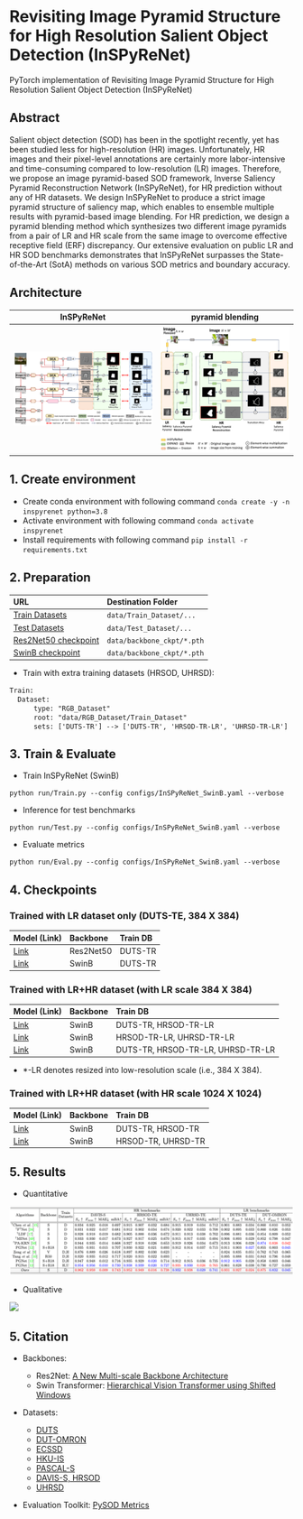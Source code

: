 # Revisiting Image Pyramid Structure for High Resolution Salient Object Detection (InSPyReNet)

PyTorch implementation of Revisiting Image Pyramid Structure for High Resolution Salient Object Detection (InSPyReNet)

## Abstract

  Salient object detection (SOD) has been in the spotlight recently, yet has been studied less for high-resolution (HR) images. 
  Unfortunately, HR images and their pixel-level annotations are certainly more labor-intensive and time-consuming compared to low-resolution (LR) images.
  Therefore, we propose an image pyramid-based SOD framework, Inverse Saliency Pyramid Reconstruction Network (InSPyReNet), for HR prediction without any of HR datasets.
  We design InSPyReNet to produce a strict image pyramid structure of saliency map, which enables to ensemble multiple results with pyramid-based image blending.
  For HR prediction, we design a pyramid blending method which synthesizes two different image pyramids from a pair of LR and HR scale from the same image to overcome effective receptive field (ERF) discrepancy. Our extensive evaluation on public LR and HR SOD benchmarks demonstrates that InSPyReNet surpasses the State-of-the-Art (SotA) methods on various SOD metrics and boundary accuracy.

## Architecture

InSPyReNet                 |  pyramid blending
:-------------------------:|:-------------------------:
![](./figures/fig_architecture.png)  |  ![](./figures/fig_pyramid_blending.png)

## 1. Create environment
  + Create conda environment with following command `conda create -y -n inspyrenet python=3.8`
  + Activate environment with following command `conda activate inspyrenet`
  + Install requirements with following command `pip install -r requirements.txt`
  
## 2. Preparation
URL                      |  Destination Folder
:-|:-
[Train Datasets](https://postechackr-my.sharepoint.com/:u:/g/personal/taehoon1018_postech_ac_kr/EVsFkbokdZhGu-Xc5CQaDzQBEn5YRGpTqkBF0qZJYb4PaA?e=FSytKx) | `data/Train_Dataset/...`
[Test Datasets](https://postechackr-my.sharepoint.com/:u:/g/personal/taehoon1018_postech_ac_kr/Edc1cQwr5_BItpauYpGksYcBAbaVpLFIVzWoWxrVWIJ8xg?e=Dla9fV) | `data/Test_Dataset/...`
[Res2Net50 checkpoint](https://postechackr-my.sharepoint.com/:u:/g/personal/taehoon1018_postech_ac_kr/EUO7GDBwoC9CulTPdnq_yhQBlc0SIyyELMy3OmrNhOjcGg?e=T3PVyG) | `data/backbone_ckpt/*.pth`
[SwinB checkpoint](https://postechackr-my.sharepoint.com/:u:/g/personal/taehoon1018_postech_ac_kr/ESlYCLy0endMhcZm9eC2A4ABatxupp4UPh03EcqFjbtSRw?e=7y6lLt) | `data/backbone_ckpt/*.pth`
  
  * Train with extra training datasets (HRSOD, UHRSD):
  ```
  Train:
    Dataset:
        type: "RGB_Dataset"
        root: "data/RGB_Dataset/Train_Dataset"
        sets: ['DUTS-TR'] --> ['DUTS-TR', 'HRSOD-TR-LR', 'UHRSD-TR-LR']
  ```

## 3. Train & Evaluate
  * Train InSPyReNet (SwinB)
  ```
  python run/Train.py --config configs/InSPyReNet_SwinB.yaml --verbose
  ```
  * Inference for test benchmarks
  ```
  python run/Test.py --config configs/InSPyReNet_SwinB.yaml --verbose
  ```
  * Evaluate metrics
  ```
  python run/Eval.py --config configs/InSPyReNet_SwinB.yaml --verbose
  ```

## 4. Checkpoints

### Trained with LR dataset only (DUTS-TE, 384 X 384)

Model (Link) | Backbone |  Train DB                          
:-|:-|:-
[Link](https://postechackr-my.sharepoint.com/:u:/g/personal/taehoon1018_postech_ac_kr/ERqm7RPeNBFPvVxkA5P5G2AB-mtFsiYkCNHnBf0DcwpFzw?e=nayVno) | Res2Net50 |DUTS-TR                             
[Link](https://postechackr-my.sharepoint.com/:u:/g/personal/taehoon1018_postech_ac_kr/EV0ow4E8LddCgu5tAuAkMbcBpBYoEDmJgQg5wkiuvLoQUA?e=cOZspv) | SwinB | DUTS-TR

### Trained with LR+HR dataset (with LR scale 384 X 384)

Model (Link) | Backbone |  Train DB                          
:-|:-|:-
[Link](https://postechackr-my.sharepoint.com/:u:/g/personal/taehoon1018_postech_ac_kr/EWxPZoIKALlGsfrNgUFNvxwBC8IE8jzzhPNtzcbHmTNFcg?e=e22wmy) | SwinB | DUTS-TR, HRSOD-TR-LR                
[Link](https://postechackr-my.sharepoint.com/:u:/g/personal/taehoon1018_postech_ac_kr/EQe-iy0AZctIkgl3o-BmVYUBn795wvii3tsnBq1fNUbc9g?e=gMZ4PV) | SwinB | HRSOD-TR-LR, UHRSD-TR-LR            
[Link](https://postechackr-my.sharepoint.com/:u:/g/personal/taehoon1018_postech_ac_kr/EfsCbnfAU1RAqCJIkj1ewRgBhFetStsGB6SMSq_UJZimjA?e=Ghuacy) | SwinB | DUTS-TR, HRSOD-TR-LR, UHRSD-TR-LR

* *-LR denotes resized into low-resolution scale (i.e., 384 X 384).

### Trained with LR+HR dataset (with HR scale 1024 X 1024)

Model (Link) | Backbone |  Train DB                          
:-|:-|:-
[Link](https://postechackr-my.sharepoint.com/:u:/g/personal/taehoon1018_postech_ac_kr/EW2Qg-tMBBxNkygMj-8QgMUBiqHox5ExTOJl0LGLsn6AtA?e=Mam8Ur) | SwinB | DUTS-TR, HRSOD-TR
[Link](https://postechackr-my.sharepoint.com/:u:/g/personal/taehoon1018_postech_ac_kr/EeE8nnCt_AdFvxxu0JsxwDgBCtGchuUka6DW9za_epX-Qw?e=U7wZu9) | SwinB | HRSOD-TR, UHRSD-TR

## 5. Results

* Quantitative

![](./figures/fig_quantitative.png) 

* Qualitative
  
![](./figures/fig_qualitative.png) 
## 5. Citation

+ Backbones:
  + Res2Net: [A New Multi-scale Backbone Architecture](https://github.com/Res2Net/Res2Net-PretrainedModels)
  + Swin Transformer: [Hierarchical Vision Transformer using Shifted Windows](https://github.com/microsoft/Swin-Transformer)
+ Datasets:
  + [DUTS](http://saliencydetection.net/duts/)
  + [DUT-OMRON](http://saliencydetection.net/dut-omron/)
  + [ECSSD](https://i.cs.hku.hk/~gbli/deep_saliency.html)
  + [HKU-IS](http://www.cse.cuhk.edu.hk/leojia/projects/hsaliency/dataset.html)
  + [PASCAL-S](http://cbi.gatech.edu/salobj/)
  + [DAVIS-S, HRSOD](https://github.com/yi94code/HRSOD)
  + [UHRSD](https://github.com/iCVTEAM/PGNet)

+ Evaluation Toolkit: [PySOD Metrics](https://github.com/lartpang/PySODMetrics)
